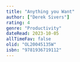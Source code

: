 ```yaml
---
title: "Anything you Want"
author: ["Derek Sivers"]
rating: 4
genre: "Productivity"
dateRead: 2023-10-05
allTimeFav: false
olid: "OL20045135W"
isbn: "9781936719112"
---
```

